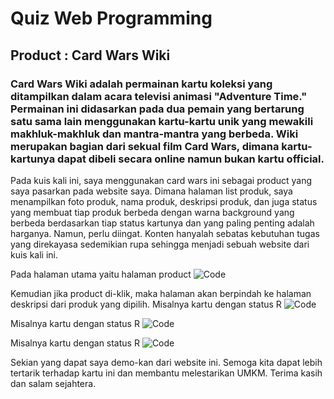 # Quiz Web Programming
## Product : Card Wars Wiki

### Card Wars Wiki adalah permainan kartu koleksi yang ditampilkan dalam acara televisi animasi "Adventure Time." Permainan ini didasarkan pada dua pemain yang bertarung satu sama lain menggunakan kartu-kartu unik yang mewakili makhluk-makhluk dan mantra-mantra yang berbeda. Wiki merupakan bagian dari sekual film Card Wars, dimana kartu-kartunya dapat dibeli secara online namun bukan kartu official.

Pada kuis kali ini, saya menggunakan card wars ini sebagai product yang saya pasarkan pada website saya. Dimana halaman list produk, saya menampilkan foto produk, nama produk, deskripsi produk, dan juga status yang membuat tiap produk berbeda dengan warna background yang berbeda berdasarkan tiap status kartunya dan yang paling penting adalah harganya. Namun, perlu diingat. Konten hanyalah sebatas kebutuhan tugas yang direkayasa sedemikian rupa sehingga menjadi sebuah website dari kuis kali ini. 

Pada halaman utama yaitu halaman product
![Code](https://github.com/fnynglv/QuisWP/blob/main/dokumentasi/PageProduct.png)

Kemudian jika product di-klik, maka halaman akan berpindah ke halaman deskripsi dari produk yang dipilih.
Misalnya kartu dengan status R
![Code](https://github.com/fnynglv/QuisWP/blob/main/dokumentasi/PageProductR.png)

Misalnya kartu dengan status R
![Code](https://github.com/fnynglv/QuisWP/blob/main/dokumentasi/PageProductSR.png)

Misalnya kartu dengan status R
![Code](https://github.com/fnynglv/QuisWP/blob/main/dokumentasi/PageProductSSR.png)

Sekian yang dapat saya demo-kan dari website ini. 
Semoga kita dapat lebih tertarik terhadap kartu ini dan membantu melestarikan UMKM.
Terima kasih dan salam sejahtera.
